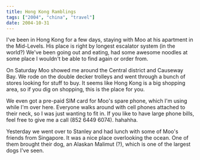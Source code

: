 ```yaml
---
title: Hong Kong Ramblings
tags: ["2004", "china", "travel"]
date: 2004-10-31
---
```

I've been in Hong Kong for a few days, staying with Moo at his apartment in the Mid-Levels.  His place is right by longest escalator system (in the world?) We've been going out and eating, had some awesome noodles at some place I wouldn't be able to find again or order from.

On Saturday Moo showed me around the Central district and Causeway Bay.  We rode on the double decker trolleys and went through a bunch of stores looking for stuff to buy.  It seems like Hong Kong is a big shopping area, so if you dig on shopping, this is the place for you.

We even got a pre-paid SIM card for Moo's spare phone, which I'm using while I'm over here.  Everyone walks around with cell phones attached to their neck, so I was just wanting to fit in.  If you like to have large phone bills, feel free to give me a call (852 6449 6074). hahahha.

Yesterday we went over to Stanley and had lunch with some of Moo's friends from Singapore.  It was a nice place overlooking the ocean.  One of them brought their dog, an Alaskan Malimut (?), which is one of the largest dogs I've seen.
